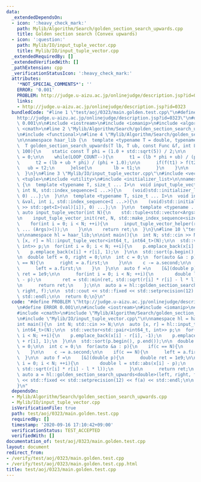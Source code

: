 ```yaml
---
data:
  _extendedDependsOn:
  - icon: ':heavy_check_mark:'
    path: Mylib/Algorithm/Search/golden_section_search_upwards.cpp
    title: Golden section search (Convex upwards)
  - icon: ':question:'
    path: Mylib/IO/input_tuple_vector.cpp
    title: Mylib/IO/input_tuple_vector.cpp
  _extendedRequiredBy: []
  _extendedVerifiedWith: []
  _pathExtension: cpp
  _verificationStatusIcon: ':heavy_check_mark:'
  attributes:
    '*NOT_SPECIAL_COMMENTS*': ''
    ERROR: '0.001'
    PROBLEM: http://judge.u-aizu.ac.jp/onlinejudge/description.jsp?id=0323
    links:
    - http://judge.u-aizu.ac.jp/onlinejudge/description.jsp?id=0323
  bundledCode: "#line 1 \"test/aoj/0323/main.golden.test.cpp\"\n#define PROBLEM \"\
    http://judge.u-aizu.ac.jp/onlinejudge/description.jsp?id=0323\"\n#define ERROR\
    \ 0.001\n\n#include <iostream>\n#include <iomanip>\n#include <algorithm>\n#include\
    \ <cmath>\n#line 2 \"Mylib/Algorithm/Search/golden_section_search_upwards.cpp\"\
    \n#include <functional>\n#line 4 \"Mylib/Algorithm/Search/golden_section_search_upwards.cpp\"\
    \n\nnamespace haar_lib {\n  template <typename T = double, typename Func = std::function<T(T)>>\n\
    \  T golden_section_search_upwards(T lb, T ub, const Func &f, int LOOP_COUNT =\
    \ 100){\n    static const T phi = (1.0 + std::sqrt(5)) / 2;\n\n    T t1 = 0, t2\
    \ = 0;\n\n    while(LOOP_COUNT--){\n      t1 = (lb * phi + ub) / (phi + 1.0);\n\
    \      t2 = (lb + ub * phi) / (phi + 1.0);\n\n      if(f(t1) > f(t2)){\n     \
    \   ub = t2;\n      }else{\n        lb = t1;\n      }\n    }\n\n    return lb;\n\
    \  }\n}\n#line 3 \"Mylib/IO/input_tuple_vector.cpp\"\n#include <vector>\n#include\
    \ <tuple>\n#include <utility>\n#include <initializer_list>\n\nnamespace haar_lib\
    \ {\n  template <typename T, size_t ... I>\n  void input_tuple_vector_init(T &val,\
    \ int N, std::index_sequence<I ...>){\n    (void)std::initializer_list<int>{(void(std::get<I>(val).resize(N)),\
    \ 0) ...};\n  }\n\n  template <typename T, size_t ... I>\n  void input_tuple_vector_helper(T\
    \ &val, int i, std::index_sequence<I ...>){\n    (void)std::initializer_list<int>{(void(std::cin\
    \ >> std::get<I>(val)[i]), 0) ...};\n  }\n\n  template <typename ... Args>\n \
    \ auto input_tuple_vector(int N){\n    std::tuple<std::vector<Args> ...> ret;\n\
    \n    input_tuple_vector_init(ret, N, std::make_index_sequence<sizeof ... (Args)>());\n\
    \    for(int i = 0; i < N; ++i){\n      input_tuple_vector_helper(ret, i, std::make_index_sequence<sizeof\
    \ ... (Args)>());\n    }\n\n    return ret;\n  }\n}\n#line 10 \"test/aoj/0323/main.golden.test.cpp\"\
    \n\nnamespace hl = haar_lib;\n\nint main(){\n  int N; std::cin >> N;\n\n  auto\
    \ [x, r] = hl::input_tuple_vector<int64_t, int64_t>(N);\n\n  std::vector<std::pair<int64_t,\
    \ int>> p;\n  for(int i = 0; i < N; ++i){\n    p.emplace_back(x[i] - r[i], -1);\n\
    \    p.emplace_back(x[i] + r[i], 1);\n  }\n\n  std::sort(p.begin(), p.end());\n\
    \n  double left = 0, right = 0;\n\n  int c = 0;\n  for(auto &a : p){\n    if(c\
    \ == N){\n      right = a.first;\n    }\n\n    c -= a.second;\n\n    if(c == N){\n\
    \      left = a.first;\n    }\n  }\n\n  auto f =\n    [&](double p){\n      double\
    \ ret = 1e9;\n\n      for(int i = 0; i < N; ++i){\n        double l = std::abs(x[i]\
    \ - p);\n        ret = std::min(ret, std::sqrt(r[i] * r[i] - l * l));\n      }\n\
    \n      return ret;\n    };\n\n  auto a = hl::golden_section_search_upwards<double>(left,\
    \ right, f);\n\n  std::cout << std::fixed << std::setprecision(12) << f(a) <<\
    \ std::endl;\n\n  return 0;\n}\n"
  code: "#define PROBLEM \"http://judge.u-aizu.ac.jp/onlinejudge/description.jsp?id=0323\"\
    \n#define ERROR 0.001\n\n#include <iostream>\n#include <iomanip>\n#include <algorithm>\n\
    #include <cmath>\n#include \"Mylib/Algorithm/Search/golden_section_search_upwards.cpp\"\
    \n#include \"Mylib/IO/input_tuple_vector.cpp\"\n\nnamespace hl = haar_lib;\n\n\
    int main(){\n  int N; std::cin >> N;\n\n  auto [x, r] = hl::input_tuple_vector<int64_t,\
    \ int64_t>(N);\n\n  std::vector<std::pair<int64_t, int>> p;\n  for(int i = 0;\
    \ i < N; ++i){\n    p.emplace_back(x[i] - r[i], -1);\n    p.emplace_back(x[i]\
    \ + r[i], 1);\n  }\n\n  std::sort(p.begin(), p.end());\n\n  double left = 0, right\
    \ = 0;\n\n  int c = 0;\n  for(auto &a : p){\n    if(c == N){\n      right = a.first;\n\
    \    }\n\n    c -= a.second;\n\n    if(c == N){\n      left = a.first;\n    }\n\
    \  }\n\n  auto f =\n    [&](double p){\n      double ret = 1e9;\n\n      for(int\
    \ i = 0; i < N; ++i){\n        double l = std::abs(x[i] - p);\n        ret = std::min(ret,\
    \ std::sqrt(r[i] * r[i] - l * l));\n      }\n\n      return ret;\n    };\n\n \
    \ auto a = hl::golden_section_search_upwards<double>(left, right, f);\n\n  std::cout\
    \ << std::fixed << std::setprecision(12) << f(a) << std::endl;\n\n  return 0;\n\
    }\n"
  dependsOn:
  - Mylib/Algorithm/Search/golden_section_search_upwards.cpp
  - Mylib/IO/input_tuple_vector.cpp
  isVerificationFile: true
  path: test/aoj/0323/main.golden.test.cpp
  requiredBy: []
  timestamp: '2020-09-16 17:10:42+09:00'
  verificationStatus: TEST_ACCEPTED
  verifiedWith: []
documentation_of: test/aoj/0323/main.golden.test.cpp
layout: document
redirect_from:
- /verify/test/aoj/0323/main.golden.test.cpp
- /verify/test/aoj/0323/main.golden.test.cpp.html
title: test/aoj/0323/main.golden.test.cpp
---
```

